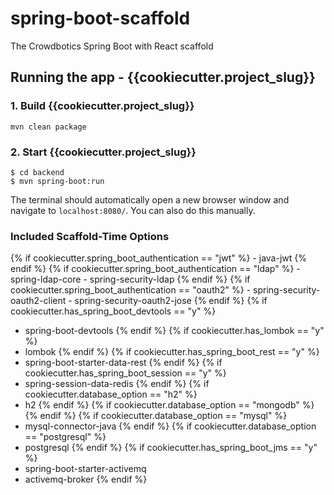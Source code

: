 # spring-boot-scaffold
The Crowdbotics Spring Boot with React scaffold

## Running the app - {{cookiecutter.project_slug}}

### 1. Build {{cookiecutter.project_slug}}
```
mvn clean package
```
### 2. Start {{cookiecutter.project_slug}}
```
$ cd backend
$ mvn spring-boot:run
```


The terminal should automatically open a new browser window and navigate to `localhost:8080/`. You can also do this manually.

### Included Scaffold-Time Options
{% if cookiecutter.spring_boot_authentication == "jwt" %}
    - java-jwt
{% endif %}
{% if cookiecutter.spring_boot_authentication == "ldap" %}
    - spring-ldap-core
    - spring-security-ldap
{% endif %}
{% if cookiecutter.spring_boot_authentication == "oauth2" %}
    - spring-security-oauth2-client
    - spring-security-oauth2-jose
{% endif %}
{% if cookiecutter.has_spring_boot_devtools == "y" %}
  - spring-boot-devtools
{% endif %}
{% if cookiecutter.has_lombok == "y" %}
  - lombok
{% endif %}
{% if cookiecutter.has_spring_boot_rest == "y" %}
  - spring-boot-starter-data-rest
{% endif %}
{% if cookiecutter.has_spring_boot_session == "y" %}
  - spring-session-data-redis
{% endif %}
{% if cookiecutter.database_option == "h2" %}
  - h2
{% endif %}
{% if cookiecutter.database_option == "mongodb" %}
{% endif %}
{% if cookiecutter.database_option == "mysql" %}
  - mysql-connector-java
{% endif %}
{% if cookiecutter.database_option == "postgresql" %}
  - postgresql
{% endif %}
{% if cookiecutter.has_spring_boot_jms == "y" %}
  - spring-boot-starter-activemq
  - activemq-broker
{% endif %}
